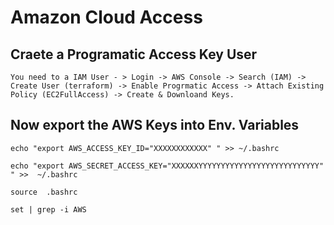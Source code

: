 # Amazon Cloud Access

## Craete a Programatic Access Key User

```
You need to a IAM User - > Login -> AWS Console -> Search (IAM) -> Create User (terraform) -> Enable Progrmatic Access -> Attach Existing Policy (EC2FullAccess) -> Create & Downloand Keys.

```

## Now export the AWS Keys into Env. Variables

```
echo "export AWS_ACCESS_KEY_ID="XXXXXXXXXXXX" " >> ~/.bashrc
```

```
echo "export AWS_SECRET_ACCESS_KEY="XXXXXXYYYYYYYYYYYYYYYYYYYYYYYYYYY" " >>  ~/.bashrc
```

```
source  .bashrc
```

```
set | grep -i AWS
```



